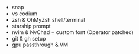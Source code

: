 - snap
- vs codium
- zsh & OhMyZsh shell/terminal
- starship prompt
- nvim & NvChad + custom font (Operator patched)
- git & gh setup
- gpu passthrough & VM